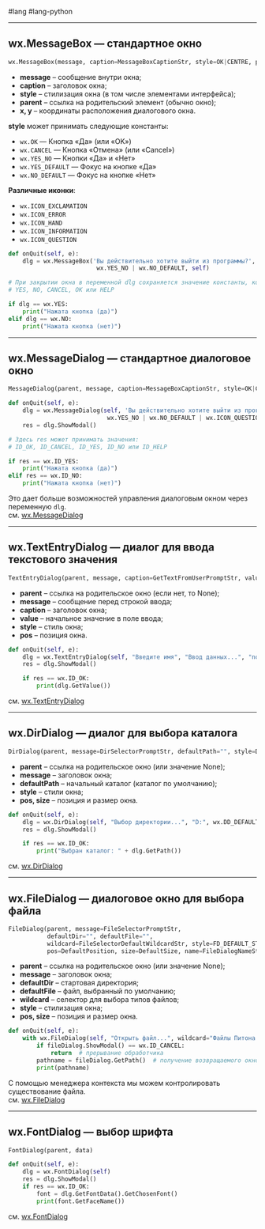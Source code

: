 #lang #lang-python 

---
## wx.MessageBox — стандартное окно

```python
wx.MessageBox(message, caption=MessageBoxCaptionStr, style=OK|CENTRE, parent=None, x=DefaultCoord, y=DefaultCoord)
```

- **message** – сообщение внутри окна;
- **caption** – заголовок окна;
- **style** – стилизация окна (в том числе элементами интерфейса);
- **parent** – ссылка на родительский элемент (обычно окно);
- **x, y** – координаты расположения диалогового окна.

**style** может принимать следующие константы:

- `wx.OK` — Кнопка «Да» (или «OK»)
- `wx.CANCEL` — Кнопка «Отмена» (или «Cancel»)
- `wx.YES_NO` — Кнопки «Да» и «Нет»
- `wx.YES_DEFAULT` — Фокус на кнопке «Да»
- `wx.NO_DEFAULT` — Фокус на кнопке «Нет»

**Различные иконки**:

- `wx.ICON_EXCLAMATION`
- `wx.ICON_ERROR`
- `wx.ICON_HAND`
- `wx.ICON_INFORMATION`
- `wx.ICON_QUESTION`

```python
def onQuit(self, e):
    dlg = wx.MessageBox('Вы действительно хотите выйти из программы?', 'Вопрос',
                         wx.YES_NO | wx.NO_DEFAULT, self)

# При закрытии окна в переменной dlg сохраняется значение константы, которая может быть равна:
# YES, NO, CANCEL, OK или HELP

if dlg == wx.YES:
    print("Нажата кнопка (да)")
elif dlg == wx.NO: 
    print("Нажата кнопка (нет)")
```

---
## wx.MessageDialog — стандартное диалоговое окно

```python
MessageDialog(parent, message, caption=MessageBoxCaptionStr, style=OK|CENTRE, pos=DefaultPosition)
```

```python
def onQuit(self, e):
    dlg = wx.MessageDialog(self, 'Вы действительно хотите выйти из программы?', 'Вопрос',
                            wx.YES_NO | wx.NO_DEFAULT | wx.ICON_QUESTION)
    res = dlg.ShowModal()

# Здесь res может принимать значения:
# ID_OK, ID_CANCEL, ID_YES, ID_NO или ID_HELP

if res == wx.ID_YES:
    print("Нажата кнопка (да)")
elif res == wx.ID_NO:
    print("Нажата кнопка (нет)")
```

Это дает больше возможностей управления диалоговым окном через переменную `dlg`.  
см. [wx.MessageDialog](https://docs.wxpython.org/wx.MessageDialog.html)

---
## wx.TextEntryDialog — диалог для ввода текстового значения

```python
TextEntryDialog(parent, message, caption=GetTextFromUserPromptStr, value="", style=TextEntryDialogStyle, pos=DefaultPosition)
```

- **parent** – ссылка на родительское окно (если нет, то None);
- **message** – сообщение перед строкой ввода;
- **caption** – заголовок окна;
- **value** – начальное значение в поле ввода;
- **style** – стиль окна;
- **pos** – позиция окна.

```python
def onQuit(self, e):
    dlg = wx.TextEntryDialog(self, "Введите имя", "Ввод данных...", "noname")
    res = dlg.ShowModal()

    if res == wx.ID_OK:
        print(dlg.GetValue())
```

см. [wx.TextEntryDialog](https://docs.wxpython.org/wx.TextEntryDialog.html)

---
## wx.DirDialog — диалог для выбора каталога

```python
DirDialog(parent, message=DirSelectorPromptStr, defaultPath="", style=DD_DEFAULT_STYLE, pos=DefaultPosition, size=DefaultSize, name=DirDialogNameStr)
```

- **parent** – ссылка на родительское окно (или значение None);
- **message** – заголовок окна;
- **defaultPath** – начальный каталог (каталог по умолчанию);
- **style** – стили окна;
- **pos, size** – позиция и размер окна.

```python
def onQuit(self, e):
    dlg = wx.DirDialog(self, "Выбор директории...", "D:", wx.DD_DEFAULT_STYLE | wx.DD_DIR_MUST_EXIST)
    res = dlg.ShowModal()

    if res == wx.ID_OK:
        print("Выбран каталог: " + dlg.GetPath())
```

см. [wx.DirDialog](https://docs.wxpython.org/wx.DirDialog.html)

---
## wx.FileDialog — диалоговое окно для выбора файла

```python
FileDialog(parent, message=FileSelectorPromptStr,
           defaultDir="", defaultFile="",
           wildcard=FileSelectorDefaultWildcardStr, style=FD_DEFAULT_STYLE,
           pos=DefaultPosition, size=DefaultSize, name=FileDialogNameStr)
```

- **parent** – ссылка на родительское окно (или значение None);
- **message** – заголовок окна;
- **defaultDir** – стартовая директория;
- **defaultFile** – файл, выбранный по умолчанию;
- **wildcard** – селектор для выбора типов файлов;
- **style** – стилизация окна;
- **pos, size** – позиция и размер окна.

```python
def onQuit(self, e):
    with wx.FileDialog(self, "Открыть файл...", wildcard="Файлы Питона (*.py)|*.py", style=wx.FD_OPEN | wx.FD_FILE_MUST_EXIST) as fileDialog:
        if fileDialog.ShowModal() == wx.ID_CANCEL:
            return  # прерывание обработчика
        pathname = fileDialog.GetPath()  # получение возвращаемого окном пути к файлу
        print(pathname)
```

С помощью менеджера контекста мы можем контролировать существование файла.  
см. [wx.FileDialog](https://docs.wxpython.org/wx.FileDialog.html)

---
## wx.FontDialog — выбор шрифта

```python
FontDialog(parent, data)
```

```python
def onQuit(self, e):
    dlg = wx.FontDialog(self)
    res = dlg.ShowModal()
    if res == wx.ID_OK:
        font = dlg.GetFontData().GetChosenFont()
        print(font.GetFaceName())
```

см. [wx.FontDialog](https://docs.wxpython.org/wx.FontDialog.html)
